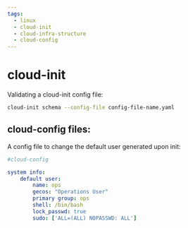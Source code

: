```yaml
---
tags:
  - linux
  - cloud-init
  - cloud-infra-structure
  - cloud-config
---
```

# cloud-init

Validating a cloud-init config file:
```bash
cloud-init schema --config-file config-file-name.yaml
```

## cloud-config files:

A config file to change the default user generated upon init:
```yaml
#cloud-config

system info:
	default user:
		name: ops 
		gecos: "Operations User"
		primary group: ops 
		shell: /bin/bash 
		lock_passwd: true
		sudo: ['ALL=(ALL) NOPASSWD: ALL']
```